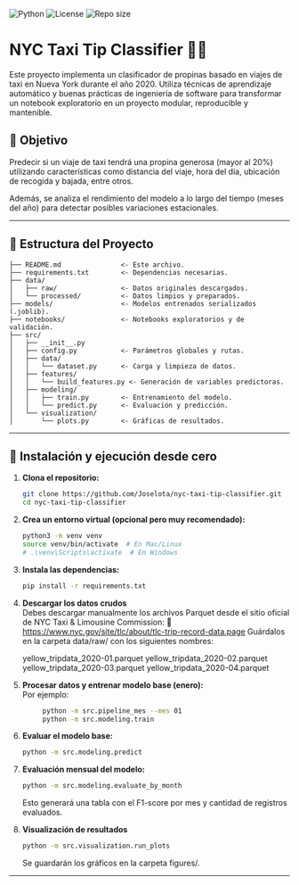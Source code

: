 ![Python](https://img.shields.io/badge/python-3.9+-blue)
![License](https://img.shields.io/github/license/Joselota/nyc-taxi-tip-classifier)
![Repo size](https://img.shields.io/github/repo-size/Joselota/nyc-taxi-tip-classifier)

# NYC Taxi Tip Classifier 🗽🚕

Este proyecto implementa un clasificador de propinas basado en viajes de taxi en Nueva York durante el año 2020. Utiliza técnicas de aprendizaje automático y buenas prácticas de ingeniería de software para transformar un notebook exploratorio en un proyecto modular, reproducible y mantenible.

## 📌 Objetivo

Predecir si un viaje de taxi tendrá una propina generosa (mayor al 20%) utilizando características como distancia del viaje, hora del día, ubicación de recogida y bajada, entre otros.

Además, se analiza el rendimiento del modelo a lo largo del tiempo (meses del año) para detectar posibles variaciones estacionales.

---

## 📁 Estructura del Proyecto

```text
├── README.md               <- Este archivo.
├── requirements.txt        <- Dependencias necesarias.
├── data/
│   ├── raw/                <- Datos originales descargados.
│   └── processed/          <- Datos limpios y preparados.
├── models/                 <- Modelos entrenados serializados (.joblib).
├── notebooks/              <- Notebooks exploratorios y de validación.
├── src/
│   ├── __init__.py
│   ├── config.py           <- Parámetros globales y rutas.
│   ├── data/
│   │   └── dataset.py      <- Carga y limpieza de datos.
│   ├── features/
│   │   └── build_features.py <- Generación de variables predictoras.
│   ├── modeling/
│   │   ├── train.py        <- Entrenamiento del modelo.
│   │   └── predict.py      <- Evaluación y predicción.
│   └── visualization/
│       └── plots.py        <- Gráficas de resultados.
```
----

## 🚀 Instalación y ejecución desde cero

1. **Clona el repositorio:**
   ```bash
   git clone https://github.com/Joselota/nyc-taxi-tip-classifier.git
   cd nyc-taxi-tip-classifier
   ```

2. **Crea un entorno virtual (opcional pero muy recomendado):**
   ```bash
   python3 -m venv venv
   source venv/bin/activate  # En Mac/Linux
   # .\venv\Scripts\activate  # En Windows
   ```

3. **Instala las dependencias:**
   ```bash
   pip install -r requirements.txt
   ```

4. **Descargar los datos crudos**  
   Debes descargar manualmente los archivos Parquet desde el sitio oficial de NYC Taxi & Limousine Commission:
    📎 https://www.nyc.gov/site/tlc/about/tlc-trip-record-data.page
    Guárdalos en la carpeta data/raw/ con los siguientes nombres:

    yellow_tripdata_2020-01.parquet
    yellow_tripdata_2020-02.parquet
    yellow_tripdata_2020-03.parquet
    yellow_tripdata_2020-04.parquet

5. **Procesar datos y entrenar modelo base (enero):**  
   Por ejemplo:
   ```bash
        python -m src.pipeline_mes --mes 01
        python -m src.modeling.train
   ```

6. **Evaluar el modelo base:**
   ```bash
   python -m src.modeling.predict
   ```

7. **Evaluación mensual del modelo:**
    ```bash
    python -m src.modeling.evaluate_by_month
    ```
    Esto generará una tabla con el F1-score por mes y cantidad de registros evaluados.

8. **Visualización de resultados**
    ```bash
    python -m src.visualization.run_plots
    ```
    Se guardarán los gráficos en la carpeta figures/.

---


